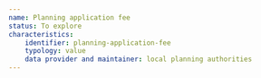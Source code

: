```yaml
---
name: Planning application fee
status: To explore
characteristics:
    identifier: planning-application-fee
    typology: value
    data provider and maintainer: local planning authorities
---
```


